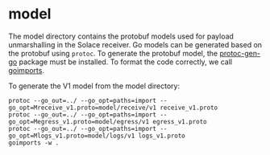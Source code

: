 # model

The model directory contains the protobuf models used for payload unmarshalling in the Solace receiver. Go models can be generated based on the protobuf using `protoc`. To generate the protobuf model, the [protoc-gen-go](https://developers.google.com/protocol-buffers/docs/reference/go-generated) package must be installed. To format the code correctly, we call [goimports](https://pkg.go.dev/golang.org/x/tools/cmd/goimports).

To generate the V1 model from the model directory:
```
protoc --go_out=../ --go_opt=paths=import --go_opt=Mreceive_v1.proto=model/receive/v1 receive_v1.proto
protoc --go_out=../ --go_opt=paths=import --go_opt=Megress_v1.proto=model/egress/v1 egress_v1.proto
protoc --go_out=../ --go_opt=paths=import --go_opt=Mlogs_v1.proto=model/logs/v1 logs_v1.proto
goimports -w .
```
